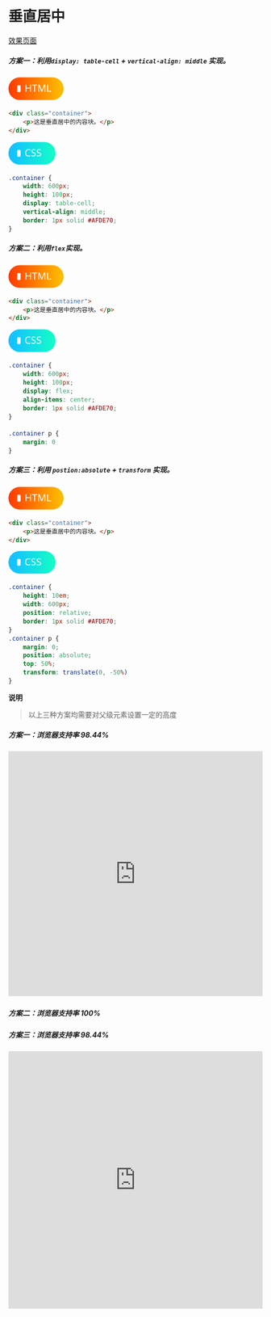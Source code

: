 # 垂直居中

[效果页面](00垂直居中.html ':include :type=iframe width=100% height=120px')

##### <b>方案一：利用`display: table-cell` + `vertical-align: middle` 实现。</b>

![标签](../assets/html.svg)

```html
<div class="container">
    <p>这是垂直居中的内容块。</p>
</div>
```

![标签](../assets/css.svg)

```css
.container {
    width: 600px;
    height: 100px;
    display: table-cell;
    vertical-align: middle;
    border: 1px solid #AFDE70;
}
```

##### <b>方案二：利用`flex`实现。</b>

![标签](../assets/html.svg)

```html
<div class="container">
    <p>这是垂直居中的内容块。</p>
</div>
```

![标签](../assets/css.svg)

```css
.container {
    width: 600px;
    height: 100px;
    display: flex;
    align-items: center;
    border: 1px solid #AFDE70;
}

.container p {
    margin: 0
}
```
##### <b>方案三：利用 `postion:absolute` + `transform` 实现。</b>

![标签](../assets/html.svg)

```html
<div class="container">
    <p>这是垂直居中的内容块。</p>
</div>
```

![标签](../assets/css.svg)

```css
.container {
    height: 10em;
    width: 600px;
    position: relative;
    border: 1px solid #AFDE70;
}
.container p {
    margin: 0;
    position: absolute;
    top: 50%;
    transform: translate(0, -50%)
}
```
<b>说明</b>

> 以上三种方案均需要对父级元素设置一定的高度

##### <b>方案一：浏览器支持率 98.44%</b>
<iframe src="https://caniuse.bitsofco.de/embed/index.html?feat=css-table&amp;periods=future_2,future_1,current,past_1,past_2,past_3&amp;accessible-colours=false" frameborder="0" width="100%" height="485px"></iframe>

##### <b>方案二：浏览器支持率 100%</b>

##### <b>方案三：浏览器支持率 98.44%</b>
<iframe src="https://caniuse.bitsofco.de/embed/index.html?feat=flexbox&amp;periods=future_2,future_1,current,past_1,past_2,past_3&amp;accessible-colours=false" frameborder="0" width="100%" height="510px"></iframe>